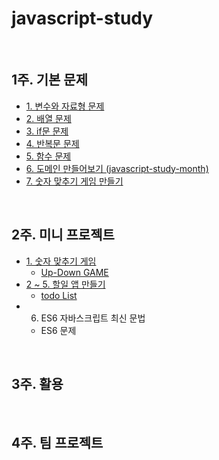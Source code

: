 # javascript-study
<br/>

## 1주. 기본 문제
- [1. 변수와 자료형 문제](https://github.com/etesongg/javascript-study/blob/main/1-1.%20%EB%B3%80%EC%88%98%EC%99%80%20%EC%9E%90%EB%A3%8C%ED%98%95%20%EB%AC%B8%EC%A0%9C.md)
- [2. 배열 문제](https://github.com/etesongg/javascript-study/blob/main/1-2.%20%EB%B0%B0%EC%97%B4%20%EB%AC%B8%EC%A0%9C.md)
- [3. if문 문제](https://github.com/etesongg/javascript-study/blob/main/1-3.%20if%EB%AC%B8%20%EB%AC%B8%EC%A0%9C.md)
- [4. 반복문 문제](https://github.com/etesongg/javascript-study/blob/main/1-4.%20%EB%B0%98%EB%B3%B5%EB%AC%B8%20%EB%AC%B8%EC%A0%9C.md)
- [5. 함수 문제](https://github.com/etesongg/javascript-study/blob/main/1-5.%20%ED%95%A8%EC%88%98%20%EB%AC%B8%EC%A0%9C.md)
- [6. 도메인 만들어보기 (javascript-study-month)](https://javascript-study-month.netlify.app/)
- [7. 숫자 맞추기 게임 만들기](https://github.com/etesongg/number-guess-game)

<br/>

## 2주. 미니 프로젝트
- [1. 숫자 맞추기 게임](https://github.com/etesongg/number-guess-game)
    - [Up-Down GAME](https://number-guess-gamebysone.netlify.app/)
- [2 ~ 5. 할일 앱 만들기](https://github.com/etesongg/todoList)
    - [todo List](https://app.netlify.com/sites/todolist-bysong/overview)
- 6. ES6 자바스크립트 최신 문법 
    - ES6 문제

<br/>

## 3주. 활용

<br/>

## 4주. 팀 프로젝트